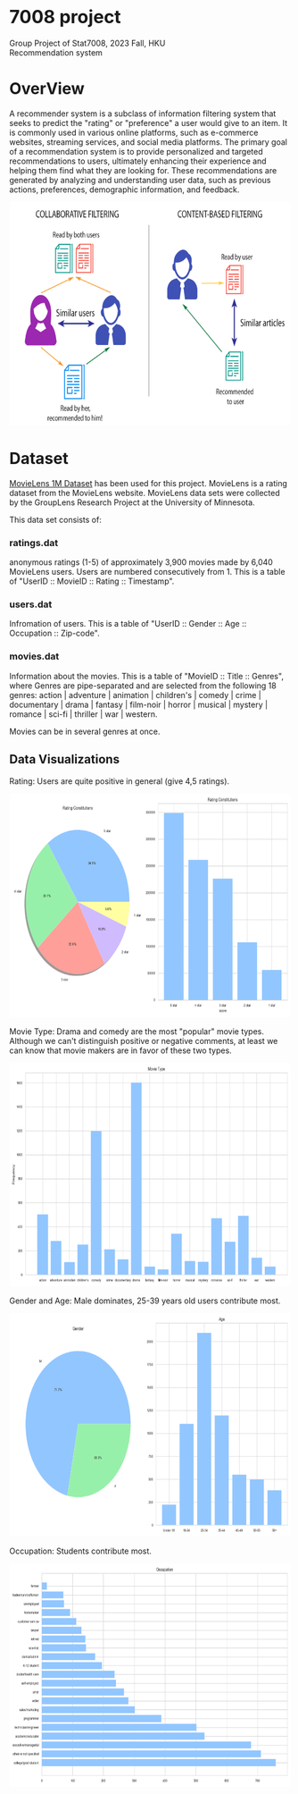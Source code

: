 # <font size=6>7008 project</font>
Group Project of Stat7008, 2023 Fall, HKU  
Recommendation system

# OverView
A recommender system is a subclass of information filtering system that seeks to predict the "rating" or "preference" a user would give to an item. It is commonly used in various online platforms, such as e-commerce websites, streaming services, and social media platforms. The primary goal of a recommendation system is to provide personalized and targeted recommendations to users, ultimately enhancing their experience and helping them find what they are looking for. These recommendations are generated by analyzing and understanding user data, such as previous actions, preferences, demographic information, and feedback.

<div  align="center"> 
 <img src="Images/Recommendation System.png" width = "600" height = "400" alt="Recommendation System">
</div>

# Dataset
[MovieLens 1M Dataset](https://grouplens.org/datasets/movielens/1m/) has been used for this project. MovieLens is a rating dataset from the MovieLens website. MovieLens data sets were collected by the GroupLens Research Project at the University of Minnesota.


This data set consists of:

### ratings.dat
anonymous ratings (1-5) of approximately 3,900 movies made by 6,040 MovieLens users. Users are numbered consecutively from 1. This is a table of "UserID :: MovieID :: Rating :: Timestamp".  

### users.dat
Infromation of users. This is a table of "UserID :: Gender :: Age :: Occupation :: Zip-code".  

### movies.dat
Information about the movies. This is a table of "MovieID :: Title :: Genres", where Genres are pipe-separated and are selected from the following 18 genres: action | adventure | animation | children's | comedy | crime | documentary | drama | fantasy | film-noir | horror | musical | mystery | romance | sci-fi | thriller | war | western.

Movies can be in several genres at once.

## Data Visualizations
Rating: Users are quite positive in general (give 4,5 ratings).
<div  align="center"> 
 <img src="Images/ratings.png" width = "600" height = "400" alt="Recommendation System">
</div>  

Movie Type: Drama and comedy are the most "popular" movie types. Although we can't distinguish positive or negative comments, at least we can know that movie makers are in favor of these two types.
<div  align="center"> 
 <img src="Images/movie types.png" width = "600" height = "400" alt="Recommendation System">
</div>  

Gender and Age: Male dominates, 25-39 years old users contribute most.
<div  align="center"> 
 <img src="Images/users.png" width = "600" height = "400" alt="Recommendation System">
</div>  

Occupation: Students contribute most.
<div  align="center"> 
 <img src="Images/occupations.png" width = "600" height = "400" alt="Recommendation System">
</div>
